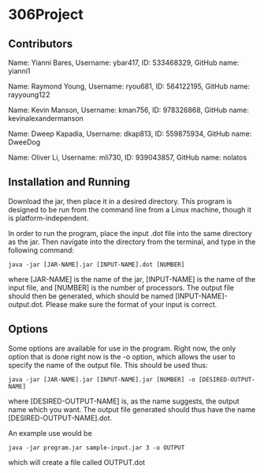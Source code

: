 # 306Project

## Contributors
Name: Yianni Bares, Username: ybar417, ID: 533468329,  GitHub name: yianni1

Name: Raymond Young, Username: ryou681, ID: 564122195,  GitHub name: rayyoung122

Name: Kevin Manson, Username: kman756, ID: 978326868,  GitHub name: kevinalexandermanson

Name: Dweep Kapadia, Username: dkap813, ID: 559875934,  GitHub name: DweeDog

Name: Oliver Li, Username: mli730, ID: 939043857,  GitHub name: nolatos





## Installation and Running

Download the jar, then place it in a desired directory. This program is designed to be run from the command line from a Linux machine, though it is platform-independent.

In order to run the program, place the input .dot file into the same directory as the jar. Then navigate into the directory from the terminal, and type in the following command:

```
java -jar [JAR-NAME].jar [INPUT-NAME].dot [NUMBER]
```
where [JAR-NAME] is the name of the jar, [INPUT-NAME] is the name of the input file, and [NUMBER] is the number of processors. The output file should then be generated, which should be named [INPUT-NAME]-output.dot. Please make sure the format of your input is correct.

## Options

Some options are available for use in the program. Right now, the only option that is done right now is the -o option, which allows the user to specify the name of the output file. This should be used thus:

```
java -jar [JAR-NAME].jar [INPUT-NAME].jar [NUMBER] -o [DESIRED-OUTPUT-NAME]
```
where [DESIRED-OUTPUT-NAME] is, as the name suggests, the output name which you want. The output file generated should thus have the name [DESIRED-OUTPUT-NAME].dot.

An example use would be 

```
java -jar program.jar sample-input.jar 3 -o OUTPUT
```
which will create a file called OUTPUT.dot
